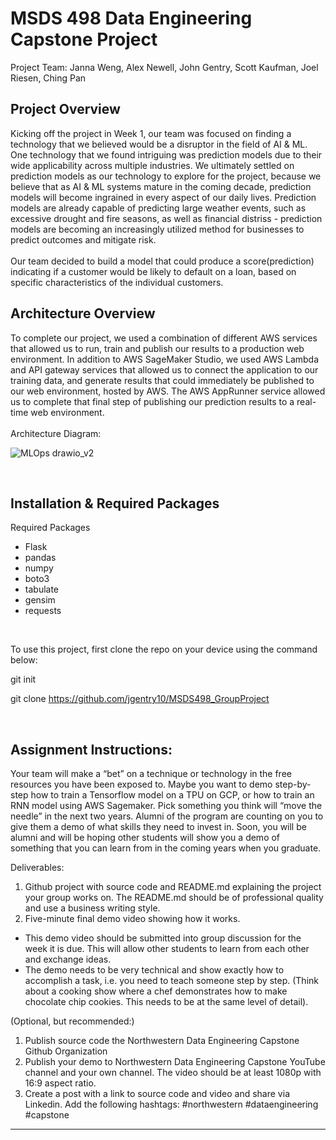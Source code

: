 # MSDS 498 Data Engineering Capstone Project <br />
Project Team: Janna Weng, Alex Newell, John Gentry, Scott Kaufman, Joel Riesen, Ching Pan

## Project Overview

Kicking off the project in Week 1, our team was focused on finding a technology that we believed would be a disruptor in the field of AI & ML. One technology that we found intriguing was prediction models due to their wide applicability across multiple industries.  We ultimately settled on prediction models as our technology to explore for the project, because we believe that as AI & ML systems mature in the coming decade, prediction models will become ingrained in every aspect of our daily lives.  Prediction models are already capable of predicting large weather events, such as excessive drought and fire seasons, as well as financial distriss - prediction models are becoming an increasingly utilized method for businesses to predict outcomes and mitigate risk.  
<br />
Our team decided to build a model that could produce a score(prediction) indicating if a customer would be likely to default on a loan, based on specific characteristics of the individual customers.
<br />
## Architecture Overview <br />
To complete our project, we used a combination of different AWS services that allowed us to run, train and publish our results to a production web environment. In addition to AWS SageMaker Studio, we used AWS Lambda and API gateway services that allowed us to connect the application to our training data, and generate results that could immediately be published to our web environment, hosted by AWS.  The AWS AppRunner service allowed us to complete that final step of publishing our prediction results to a real-time web environment.  
<br />
Architecture Diagram: 

![MLOps drawio_v2](https://user-images.githubusercontent.com/18123748/142734692-ec53b8d0-acc8-45ec-bf03-5eb558e21932.png)


<br />

## Installation & Required Packages

Required Packages
<br />
- Flask
- pandas
- numpy
- boto3
- tabulate
- gensim
- requests
<br />

To use this project, first clone the repo on your device using the command below:

git init
<br />

git clone https://github.com/jgentry10/MSDS498_GroupProject

<br />

## Assignment Instructions:

Your team will make a “bet” on a technique or technology in the free resources you have been exposed to.  Maybe you want to demo step-by-step how to train a Tensorflow model on a TPU on GCP, or how to train an RNN model using AWS Sagemaker.  Pick something you think will “move the needle” in the next two years. Alumni of the program are counting on you to give them a demo of what skills they need to invest in.  Soon, you will be alumni and will be hoping other students will show you a demo of something that you can learn from in the coming years when you graduate.

Deliverables:
1. Github project with source code and README.md explaining the project your group works on.  The README.md should be of professional quality and use a business writing style.
1. Five-minute final demo video showing how it works.  
 - This demo video should be submitted into group discussion for the week it is due.  This will allow other students to learn from each other and exchange ideas.
 - The demo needs to be very technical and show exactly how to accomplish a task, i.e. you need to teach someone step by step.  (Think about a cooking show where a chef demonstrates how to make chocolate chip cookies.  This needs to be at the same level of detail).

(Optional, but recommended:)
1. Publish source code the Northwestern Data Engineering Capstone Github Organization
1. Publish your demo to Northwestern Data Engineering Capstone YouTube channel and your own channel. The video should be at least 1080p with 16:9 aspect ratio.
1. Create a post with a link to source code and video and share via Linkedin.  Add the following hashtags: #northwestern #dataengineering #capstone

---

